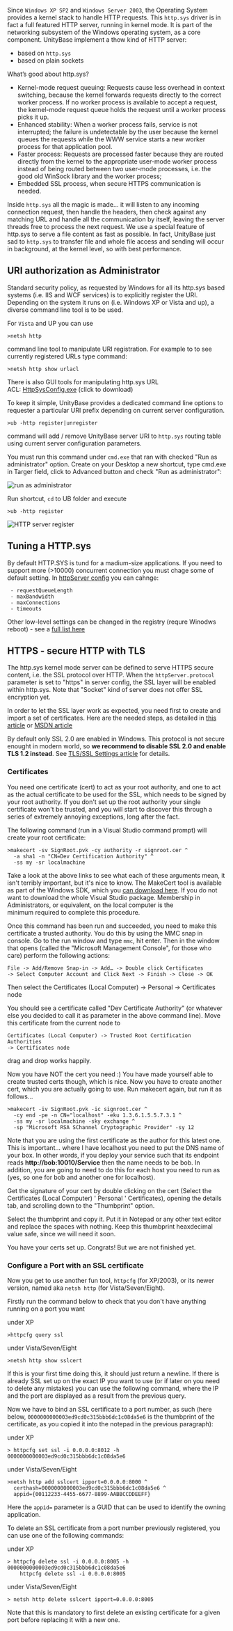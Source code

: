 ﻿Since `Windows XP SP2` and `Windows Server 2003`, the Operating System provides a kernel stack to handle HTTP requests.
This `http.sys` driver is in fact a full featured HTTP server, running in kernel mode.
It is part of the networking subsystem of the Windows operating system, as a core component.
UnityBase implement a thow kind of HTTP server:

 - based on `http.sys`
 - based on plain sockets

What’s good about http.sys?

*   Kernel-mode request queuing: Requests cause less overhead in context switching, because the kernel forwards
requests directly to the correct worker process. If no worker process is available to accept a request, the kernel-mode
request queue holds the request until a worker process picks it up.
*   Enhanced stability: When a worker process fails, service is not interrupted; the failure is undetectable by the
user because the kernel queues the requests while the WWW service starts a new worker process for that application pool.
*   Faster process: Requests are processed faster because they are routed directly from the kernel to the
appropriate user-mode worker process instead of being routed between two user-mode processes, i.e. the good old
WinSock library and the worker process;
*   Embedded SSL process, when secure HTTPS communication is needed. 

Inside `http.sys` all the magic is made... it will listen to any incoming connection request, then handle the headers,
then check against any matching URL and
handle all the communication by itself, leaving the server threads free to process the next request.
We use a special feature of http.sys to serve a file content as fast as possible.
In fact, UnityBase just sad to `http.sys` to transfer file
and whole file access and sending will occur in background, at the kernel level, so with best performance.

## URI authorization as Administrator

 Standard security policy, as requested by Windows for all its http.sys based systems (i.e. IIS and WCF services)
 is to explicitly register the URI. Depending on the system it runs on (i.e. Windows XP or Vista and up),
 a diverse command line tool is to be used.

 For `Vista` and UP you can use

    >netsh http

command line tool to manipulate URI registration. For example to to see currently registered URLs type command:

    >netsh http show urlacl

There is also GUI tools for manipulating http.sys URL ACL: [HttpSysConfig.exe](guides/HTTPServer/HttpSysConfig.exe) (click to download)

To keep it simple, UnityBase provides a dedicated command line options to requester a particular URI prefix depending
on current server configuration.

    >ub -http register|unregister

command will add / remove UnityBase server URI to `http.sys` routing table using current server configuration parameters.

You must run this command under `cmd.exe` that ran with checked "Run as administrator" option.
Create on your Desktop a new shortcut, type cmd.exe in Targer field, click to Advanced button and check "Run as administrator":

<img src="img/runAsAdmin.png" alt="run as administrator">

Run shortcut, `cd` to UB folder and execute

    >ub -http register

<img src="img/ubHTTPRegister.png" alt="HTTP server register">


## Tuning a HTTP.sys

 By default HTTP.SYS is tund for a madium-size applications. If you need to support more (>10000) concurrent connection
 you must chage some of default setting.
 In [httpServer config](../models/UB/docson/index.html#../schemas/ubConfig.schema.json) you can cahnge:

     - requestQueueLength
     - maxBandwidth
     - maxConnections
     - timeouts

 Other low-level settings can be changed in the registry (requre Winodws reboot) -
see a [full list here](https://support.microsoft.com/en-us/kb/820129)


## HTTPS - secure HTTP with TLS

 The http.sys kernel mode server can be defined to serve HTTPS secure content, i.e. the SSL protocol over HTTP.
When the `httpServer.protocol` parameter is set to "https" in server config, the SSL layer will be enabled within http.sys.
Note that "Socket" kind of server does not offer SSL encryption yet.

In order to let the SSL layer work as expected, you need first to create and import a set of certificates.
Here are the needed steps, as detailed in [this article](http://www.codeproject.com/Articles/24027/SSL-with-Self-hosted-WCF-Service) or
[MSDN article](http://msdn.microsoft.com/en-us/library/ms733791.aspx)

 By default only SSL 2.0 are enabled in Windows. This protocol is not secure enought in modern world, so
**we recommend to disable SSL 2.0 and enable TLS 1.2 instead**.
See [TLS/SSL Settings article](https://technet.microsoft.com/en-us/library/dn786418.aspx#BKMK_SchannelTR_TLS12) for details.

### Certificates

You need one certificate (cert) to act as your root authority, and one to act as the actual certificate to be used for the SSL,
which needs to be signed by your root authority.
If you don't set up the root authority your single certificate won't be trusted, and you will start to discover this through
a series of extremely annoying exceptions, long after the fact.

The following command (run in a Visual Studio command prompt) will create your root certificate:

    >makecert -sv SignRoot.pvk -cy authority -r signroot.cer ^
      -a sha1 -n "CN=Dev Certification Authority" ^
      -ss my -sr localmachine

Take a look at the above links to see what each of these arguments mean, it isn't terribly important, but it's nice to know.
The MakeCert tool is available as part of the Windows SDK, which you [can download here](http://go.microsoft.com/fwlink/p/?linkid=84091).
If you do not want to download the whole Visual Studio package. Membership in Administrators, or equivalent, on the local computer is the
minimum required to complete this procedure.

Once this command has been run and succeeded, you need to make this certificate a trusted authority.
You do this by using the MMC snap in console.
Go to the run window and type `mmc`, hit enter. Then in the window that opens (called the "Microsoft Management Console", for those who care)
perform the following actions:

    File -> Add/Remove Snap-in -> Add… -> Double click Certificates
    -> Select Computer Account and Click Next -> Finish -> Close -> OK

Then select the Certificates (Local Computer) -> Personal -> Certificates node

You should see a certificate called "Dev Certificate Authority" (or whatever else you decided to call it as parameter in the above command line).
Move this certificate from the current node to

    Certificates (Local Computer) -> Trusted Root Certification Authorities
    -> Certificates node

drag and drop works happily.

Now you have NOT the cert you need :) You have made yourself able to create trusted certs though, which is nice.
Now you have to create another cert, which you are actually going to use. Run makecert again, but run it as follows...

    >makecert -iv SignRoot.pvk -ic signroot.cer ^
      -cy end -pe -n CN="localhost" -eku 1.3.6.1.5.5.7.3.1 ^
      -ss my -sr localmachine -sky exchange ^
      -sp "Microsoft RSA SChannel Cryptographic Provider" -sy 12

Note that you are using the first certificate as the author for this latest one.
This is important... where I have localhost you need to put the DNS name of your box. In other words, if you deploy
your service such that its endpoint reads __http://bob:10010/Service__ then the name needs to be bob. In addition, you are going to need to
do this for each host you need to run as (yes, so one for bob and another one for localhost).

Get the signature of your cert by double clicking on the cert (Select the Certificates (Local Computer) ' Personal ' Certificates),
opening the details tab, and scrolling down to the "Thumbprint" option.

Select the thumbprint and copy it. Put it in Notepad or any other text editor and replace the spaces with nothing.
Keep this thumbprint heaxdecimal value safe, since we will need it soon.

You have your certs set up. Congrats! But we are not finished yet.

### Configure a Port with an SSL certificate

Now you get to use another fun tool, `httpcfg` (for XP/2003), or its newer version, named aka `netsh http` (for Vista/Seven/Eight).

Firstly run the command below to check that you don't have anything running on a port you want

 under XP

    >httpcfg query ssl

 under Vista/Seven/Eight

    >netsh http show sslcert

If this is your first time doing this, it should just return a newline.
If there is already SSL set up on the exact IP you want to use (or if later on you need to delete any mistakes) you can use the following command,
where the IP and the port are displayed as a result from the previous query.

Now we have to bind an SSL certificate to a port number, as such
(here below, `0000000000003ed9cd0c315bbb6dc1c08da5e6` is the thumbprint of the certificate, as you copied it into
the notepad in the previous paragraph):

 under XP

    > httpcfg set ssl -i 0.0.0.0:8012 -h 0000000000003ed9cd0c315bbb6dc1c08da5e6

 under Vista/Seven/Eight

    >netsh http add sslcert ipport=0.0.0.0:8000 ^
      certhash=0000000000003ed9cd0c315bbb6dc1c08da5e6 ^
      appid={00112233-4455-6677-8899-AABBCCDDEEFF}

Here the `appid=` parameter is a GUID that can be used to identify the owning application.

To delete an SSL certificate from a port number previously registered, you can use one of the following commands:

 under XP

    > httpcfg delete ssl -i 0.0.0.0:8005 -h 0000000000003ed9cd0c315bbb6dc1c08da5e6
        httpcfg delete ssl -i 0.0.0.0:8005

 under Vista/Seven/Eight

    > netsh http delete sslcert ipport=0.0.0.0:8005

Note that this is mandatory to first delete an existing certificate for a given port before replacing it with a new one.